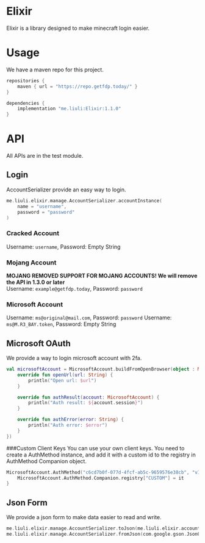 # Elixir
Elixir is a library designed to make minecraft login easier.

# Usage
We have a maven repo for this project.
~~~groovy
repositories {
    maven { url = "https://repo.getfdp.today/" }
}

dependencies {
    implementation "me.liuli:Elixir:1.1.0"
}
~~~

# API
All APIs are in the test module.

## Login
AccountSerializer provide an easy way to login.
~~~kotlin
me.liuli.elixir.manage.AccountSerializer.accountInstance(
    name = "username",
    password = "password"
)
~~~

### Cracked Account
Username: `username`, Password: Empty String

### Mojang Account
**MOJANG REMOVED SUPPORT FOR MOJANG ACCOUNTS! We will remove the API in 1.3.0 or later**  
Username: `example@getfdp.today`, Password: `password`

### Microsoft Account
Username: `ms@original@mail.com`, Password: `password`
Username: `ms@M.R3_BAY.token`, Password: Empty String

## Microsoft OAuth
We provide a way to login microsoft account with 2fa.
~~~kotlin
val microsoftAccount = MicrosoftAccount.buildFromOpenBrowser(object : MicrosoftAccount.OAuthHandler {
    override fun openUrl(url: String) {
        println("Open url: $url")
    }

    override fun authResult(account: MicrosoftAccount) {
        println("Auth result: ${account.session}")
    }

    override fun authError(error: String) {
        println("Auth error: $error")
    }
})
~~~

###Custom Client Keys
You can use your own client keys. You need to create a AuthMethod instance, and add it with a custom id to the registry in AuthMethod Companion object.
~~~kotlin
MicrosoftAccount.AuthMethod("c6cd7b0f-077d-4fcf-ab5c-9659576e38cb", "vI87Q~GkhVHJSLN5WKBbEKbK0TJc9YRDyOYc5", "http://localhost:1919/login", "XboxLive.signin%20offline_access", "d=<access_token>").also { 
    MicrosoftAccount.AuthMethod.Companion.registry["CUSTOM"] = it
}
~~~

## Json Form
We provide a json form to make data easier to read and write.
~~~kotlin
me.liuli.elixir.manage.AccountSerializer.toJson(me.liuli.elixir.account.MinecraftAccount) : com.google.gson.JsonObject
me.liuli.elixir.manage.AccountSerializer.fromJson(com.google.gson.JsonObject) : me.liuli.elixir.account.MinecraftAccount
~~~
